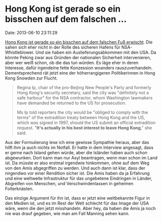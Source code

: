 Hong Kong ist gerade so ein bisschen auf dem falschen \...
==========================================================

Date: 2013-06-10 23:11:29

[Hong Kong ist gerade so ein bisschen auf dem falschen Fuß
erwischt](http://www.independent.co.uk/news/world/americas/julian-assange-praises-whistleblower-edward-snowden-who-faces-extradition-from-hong-kong-back-to-us-over-nsa-revelations-8651375.html).
Die sahen sich eher nicht in der Rolle des sicheren Hafens für
NSA-Whistleblower. Und sie haben ein Auslieferungsabkommen mit den USA.
Da könnte Peking zwar aus Gründen der nationalen Sicherheit
intervenieren, aber wer weiß schon, ob die das tun würden. Es läge eher
in deren Interesse, dafür irgendeine fette Konzession woanders
rauszuverhandeln. Dementsprechend rät jetzt eine der höherrangigeren
Politikerinnen in Hong Kong Snowden zur Flucht.

> Regina Ip, chair of the pro-Beijing New People's Party and formerly
> Hong Kong's security secretary, said the city was "definitely not a
> safe harbour" for the NSA contractor, whom Washington lawmakers have
> demanded be returned to the US for prosecution.
>
> Ms Ip told reporters the city would be "obliged to comply with the
> terms" of the extradition treaty between Hong Kong and the US, which
> was signed in 1997, should the US submit an official extradition
> request. "**It's actually in his best interest to leave Hong Kong**,"
> she said.

Aus der Formulierung lese ich eine gewisse Sympathie heraus, aber das
hilft ihm ja auch nichts im Notfall. Er hatte in dem Interview angesagt,
dass er gerne nach Island gehen würde, aber die Isländer haben auch
schon abgewunken. Dort kann man nur Asyl beantragen, wenn man schon im
Land ist. Da müsste er also erstmal irgendwie hinkommen, ohne auf dem
Weg von den Amis abgegriffen zu werden. Und auch dann ist klar, dass der
nirgendwo vor einer Rendition sicher ist. Die Amis haben da ja Erfahrung
und eine weltweite Infrastruktur für das ungebetene Eindringen in
Länder, Abgreifen von Menschen, und Verschwindenlassen in geheimen
Folterknästen.

Das einzige Argument für ihn ist, dass er jetzt eine weltbekannte Figur
in den Medien ist, und es im Rest der Welt schlecht für das Image der
USA wäre, wenn die den jetzt misshandeln. Aber hey, da haben die Amis ja
noch nie was drauf gegeben, wie man am Fall Manning sehen kann.

